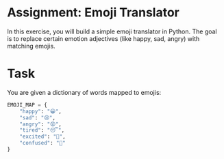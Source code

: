 # Assignment: Emoji Translator

In this exercise, you will build a simple emoji translator in Python.
The goal is to replace certain emotion adjectives (like happy, sad, angry) with matching emojis.

# Task

You are given a dictionary of words mapped to emojis:

```python
EMOJI_MAP = {
    "happy": "😀",
    "sad": "😢",
    "angry": "😡",
    "tired": "😴",
    "excited": "🤩",
    "confused": "🤔"
}



